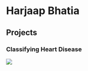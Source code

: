 # Harjaap Bhatia 

## Projects

### Classifying Heart Disease 
![](https://github.com/harjaap7b/images/blob/main/heartdisease.png)
